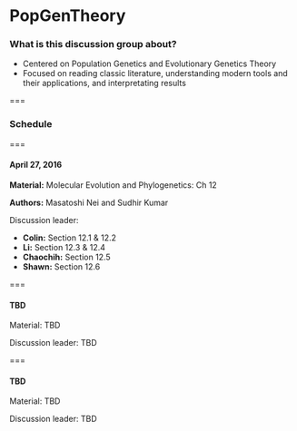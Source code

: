 # PopGenTheory

### What is this discussion group about?
 - Centered on Population Genetics and Evolutionary Genetics Theory
 - Focused on reading classic literature, understanding modern tools and their applications, and interpretating results

===

### Schedule

===

#### April 27, 2016

**Material:** Molecular Evolution and Phylogenetics: Ch 12 

**Authors:** Masatoshi Nei and Sudhir Kumar

Discussion leader: 
- **Colin:** Section 12.1 & 12.2
- **Li:** Section 12.3 & 12.4
- **Chaochih:** Section 12.5
- **Shawn:** Section 12.6

===

#### TBD

Material: TBD

Discussion leader: TBD

===

#### TBD

Material: TBD

Discussion leader: TBD 
